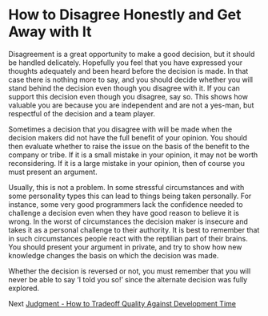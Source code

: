 # How to Disagree Honestly and Get Away with It
[//]: # (Version:1.0.0)
Disagreement is a great opportunity to make a good decision, but it should be handled delicately. Hopefully you feel that you have expressed your thoughts adequately and been heard before the decision is made. In that case there is nothing more to say, and you should decide whether you will stand behind the decision even though you disagree with it. If you can support this decision even though you disagree, say so. This shows how valuable you are because you are independent and are not a yes-man, but respectful of the decision and a team player.

Sometimes a decision that you disagree with will be made when the decision makers did not have the full benefit of your opinion. You should then evaluate whether to raise the issue on the basis of the benefit to the company or tribe. If it is a small mistake in your opinion, it may not be worth reconsidering. If it is a large mistake in your opinion, then of course you must present an argument.

Usually, this is not a problem. In some stressful circumstances and with some personality types this can lead to things being taken personally. For instance, some very good programmers lack the confidence needed to challenge a decision even when they have good reason to believe it is wrong. In the worst of circumstances the decision maker is insecure and takes it as a personal challenge to their authority. It is best to remember that in such circumstances people react with the reptilian part of their brains. You should present your argument in private, and try to show how new knowledge changes the basis on which the decision was made.

Whether the decision is reversed or not, you must remember that you will never be able to say ‘I told you so!’ since the alternate decision was fully explored.

Next [Judgment - How to Tradeoff Quality Against Development Time](../Judgment/01-How%20to%20Tradeoff%20Quality%20Against%20Development%20Time.md)

